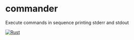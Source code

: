 # commander
Execute commands in sequence printing stderr and stdout

[![Rust](https://github.com/marcosvm/commander/actions/workflows/rust.yml/badge.svg)](https://github.com/marcosvm/commander/actions/workflows/rust.yml)
